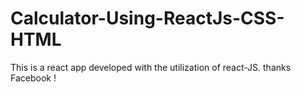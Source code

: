 # Calculator-Using-ReactJs-CSS-HTML
This is a react app developed with the utilization of react-JS. thanks Facebook !
